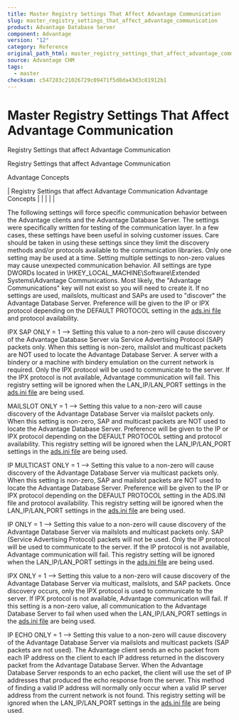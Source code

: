 ```yaml
---
title: Master Registry Settings That Affect Advantage Communication
slug: master_registry_settings_that_affect_advantage_communication
product: Advantage Database Server
component: Advantage
version: "12"
category: Reference
original_path_html: master_registry_settings_that_affect_advantage_communication.htm
source: Advantage CHM
tags:
  - master
checksum: c547283c21026729c09471f5d8da43d3c81912b1
---
```


# Master Registry Settings That Affect Advantage Communication

Registry Settings that affect Advantage Communication

Registry Settings that affect Advantage Communication

Advantage Concepts

| Registry Settings that affect Advantage Communication  Advantage Concepts |  |  |  |  |

The following settings will force specific communication behavior between the Advantage clients and the Advantage Database Server. The settings were specifically written for testing of the communication layer. In a few cases, these settings have been useful in solving customer issues. Care should be taken in using these settings since they limit the discovery methods and/or protocols available to the communication libraries. Only one setting may be used at a time. Setting multiple settings to non-zero values may cause unexpected communication behavior. All settings are type DWORDs located in \\HKEY\_LOCAL\_MACHINE\Software\Extended Systems\Advantage Communications. Most likely, the "Advantage Communications" key will not exist so you will need to create it. If no settings are used, mailslots, multicast and SAPs are used to "discover" the Advantage Database Server. Preference will be given to the IP or IPX protocol depending on the DEFAULT PROTOCOL setting in the [ads.ini file](master_ads_ini_file_support.md) and protocol availability.

IPX SAP ONLY = 1 --> Setting this value to a non-zero will cause discovery of the Advantage Database Server via Service Advertising Protocol (SAP) packets only. When this setting is non-zero, mailslot and multicast packets are NOT used to locate the Advantage Database Server. A server with a bindery or a machine with bindery emulation on the current network is required. Only the IPX protocol will be used to communicate to the server. If the IPX protocol is not available, Advantage communication will fail. This registry setting will be ignored when the LAN\_IP/LAN\_PORT settings in the [ads.ini file](master_ads_ini_file_support.md) are being used.

MAILSLOT ONLY = 1 --> Setting this value to a non-zero will cause discovery of the Advantage Database Server via mailslot packets only. When this setting is non-zero, SAP and multicast packets are NOT used to locate the Advantage Database Server. Preference will be given to the IP or IPX protocol depending on the DEFAULT PROTOCOL setting and protocol availability. This registry setting will be ignored when the LAN\_IP/LAN\_PORT settings in the [ads.ini file](master_ads_ini_file_support.md) are being used.

IP MULTICAST ONLY = 1 --> Setting this value to a non-zero will cause discovery of the Advantage Database Server via multicast packets only. When this setting is non-zero, SAP and mailslot packets are NOT used to locate the Advantage Database Server. Preference will be given to the IP or IPX protocol depending on the DEFAULT PROTOCOL setting in the ADS.INI file and protocol availability. This registry setting will be ignored when the LAN\_IP/LAN\_PORT settings in the [ads.ini file](master_ads_ini_file_support.md) are being used.

IP ONLY = 1 --> Setting this value to a non-zero will cause discovery of the Advantage Database Server via mailslots and multicast packets only. SAP (Service Advertising Protocol) packets will not be used. Only the IP protocol will be used to communicate to the server. If the IP protocol is not available, Advantage communication will fail. This registry setting will be ignored when the LAN\_IP/LAN\_PORT settings in the [ads.ini file](master_ads_ini_file_support.md) are being used.

IPX ONLY = 1 --> Setting this value to a non-zero will cause discovery of the Advantage Database Server via multicast, mailslots, and SAP packets. Once discovery occurs, only the IPX protocol is used to communicate to the server. If IPX protocol is not available, Advantage communication will fail. If this setting is a non-zero value, all communication to the Advantage Database Server to fail when used when the LAN\_IP/LAN\_PORT settings in the [ads.ini file](master_ads_ini_file_support.md) are being used.

IP ECHO ONLY = 1 --> Setting this value to a non-zero will cause discovery of the Advantage Database Server via mailslots and multicast packets (SAP packets are not used). The Advantage client sends an echo packet from each IP address on the client to each IP address returned in the discovery packet from the Advantage Database Server. When the Advantage Database Server responds to an echo packet, the client will use the set of IP addresses that produced the echo response from the server. This method of finding a valid IP address will normally only occur when a valid IP server address from the current network is not found. This registry setting will be ignored when the LAN\_IP/LAN\_PORT settings in the [ads.ini file](master_ads_ini_file_support.md) are being used.
